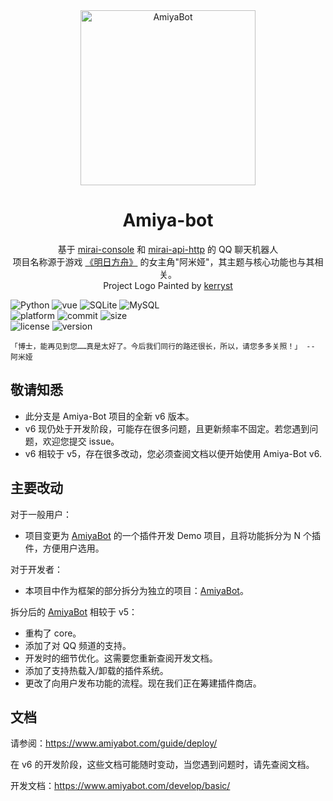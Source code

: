 <!-- projectInfo  -->
<div align="center">
    <img alt="AmiyaBot" src="https://i0.hdslb.com/bfs/album/9dda3f738e0745014f2e878b8f0a4a21f341d877.png" width=280 height=280/>

# Amiya-bot

基于 [mirai-console](https://github.com/mamoe/mirai-console)
和 [mirai-api-http](https://github.com/project-mirai/mirai-api-http) 的 QQ 聊天机器人<br>
项目名称源于游戏 [《明日方舟》](https://ak.hypergryph.com/) 的女主角"阿米娅"，其主题与核心功能也与其相关。<br>
Project Logo Painted by [kerryst](http://space.bilibili.com/8368479/)

</div>
<!-- projectInfo end -->


<div>
    <img alt="Python" src="https://img.shields.io/badge/Python-3.8-%233776AB?logo=python&logoColor=white">
    <img alt="vue" src="https://img.shields.io/badge/vue-2.0-%234FC08D?logo=vue.js&logoColor=white">
    <img alt="SQLite" src="https://img.shields.io/badge/SQLite-^3.24-%23003B57?logo=SQLite&logoColor=white">
    <img alt="MySQL" src="https://img.shields.io/badge/MySQL-^5.0-%231b4d6d?logo=MySQL&logoColor=white"><br>
    <img alt="platform" src="https://img.shields.io/badge/platform-windows%20%7C%20macos%20%7C%20ubuntu-blueviolet">
    <img alt="commit" src="https://img.shields.io/github/commit-activity/m/AmiyaBot/Amiya-Bot?color=%23ff69b4">
    <img alt="size" src="https://img.shields.io/github/repo-size/AmiyaBot/Amiya-Bot?color=%23ffeb3b"><br>
    <img alt="license" src="https://img.shields.io/badge/license-GPL-green">
    <img alt="version" src="https://img.shields.io/badge/version-5.0-orange">
</div>

    「博士，能再见到您……真是太好了。今后我们同行的路还很长，所以，请您多多关照！」 -- 阿米娅

## 敬请知悉

- 此分支是 Amiya-Bot 项目的全新 v6 版本。
- v6 现仍处于开发阶段，可能存在很多问题，且更新频率不固定。若您遇到问题，欢迎您提交 issue。
- v6 相较于 v5，存在很多改动，您必须查阅文档以便开始使用 Amiya-Bot v6.

## 主要改动

对于一般用户：

- 项目变更为 [AmiyaBot](https://www.amiyabot.com/) 的一个插件开发 Demo 项目，且将功能拆分为 N 个插件，方便用户选用。

对于开发者：

- 本项目中作为框架的部分拆分为独立的项目：[AmiyaBot](https://www.amiyabot.com/)。

拆分后的 [AmiyaBot](https://www.amiyabot.com/) 相较于 v5：

- 重构了 core。
- 添加了对 QQ 频道的支持。
- 开发时的细节优化。这需要您重新查阅开发文档。
- 添加了支持热载入/卸载的插件系统。
- 更改了向用户发布功能的流程。现在我们正在筹建插件商店。

## 文档

请参阅：https://www.amiyabot.com/guide/deploy/

在 v6 的开发阶段，这些文档可能随时变动，当您遇到问题时，请先查阅文档。

开发文档：https://www.amiyabot.com/develop/basic/

